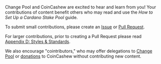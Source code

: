 <!-- September 5, 2025 - GitHub automatically displays files named /.github/Contributing.* on the main page
 of the the repository. The Docusaurus sidebar for the How to Set Up a Cardano Stake Pool guide displays the
 ../docs/Contribute.mdx file. Synchronize the content in the Contributing.md file with the content in the
 ../docs/Contribute.mdx file. -->


Change Pool and CoinCashew are excited to hear and learn from you! Your contributions of content benefit others who may read and use the *How to Set Up a Cardano Stake Pool* guide.

To submit small contributions, please create an [Issue](https://github.com/ChangePool/CardanoSPOGuide/issues) or [Pull Request](https://github.com/ChangePool/CardanoSPOGuide/pulls).

For larger contributions, prior to creating a Pull Request please read [Appendix D: Styles & Standards](https://coincashew.io/spo/AppendixD).

We also encourage "cointributors," who may offer delegations to [Change Pool](https://coincashew.io/) or [donations](https://cointr.ee/coincashew) to CoinCashew without contributing new content.

